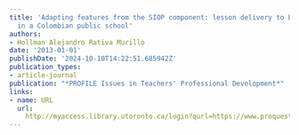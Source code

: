 ```yaml
---
title: 'Adapting features from the SIOP component: lesson delivery to English lessons
  in a Colombian public school'
authors:
- Hollman Alejandro Rativa Murillo
date: '2013-01-01'
publishDate: '2024-10-10T14:22:51.685942Z'
publication_types:
- article-journal
publication: "*PROFILE Issues in Teachers' Professional Development*"
links:
- name: URL
  url: 
    http://myaccess.library.utoronto.ca/login?qurl=https://www.proquest.com/docview/1551030510?accountid=14771&bdid=38384&_bd=NvBTMPog7KeCJqXv7NKTmYF2iBw%3D
---
```

